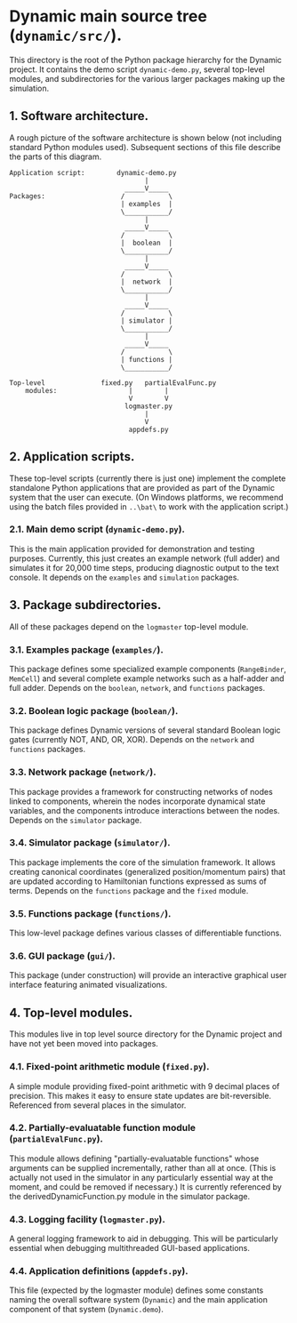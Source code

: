 # Dynamic main source tree (`dynamic/src/`).

This directory is the root of the Python package hierarchy for the Dynamic project.
It contains the demo script `dynamic-demo.py`, several top-level modules, and
subdirectories for the various larger packages making up the simulation.

## 1. Software architecture.

A rough picture of the software architecture is shown below (not including standard
Python modules used).  Subsequent sections of this file describe the parts of this diagram.

		
	Application script:		   dynamic-demo.py
									  |
								 _____V_____ 
	Packages:					/			\
								| examples  |
								\___________/
									  |
								 _____V_____ 
								/			\
								|  boolean  |
								\___________/
									  |
								 _____V_____ 
								/			\
								|  network  |
								\___________/
									  |
								 _____V_____ 
								/			\
								| simulator |
								\___________/
									  |
								 _____V_____ 
								/			\
								| functions |
								\___________/

	Top-level			   fixed.py   partialEvalFunc.py
		modules:			  	  |        |
								  V        V
							     logmaster.py
									  |
									  V
								  appdefs.py 

## 2. Application scripts.

These top-level scripts (currently there is just one) implement the complete
standalone Python applications that are provided as part of the Dynamic system
that the user can execute.  (On Windows platforms, we recommend using the batch
files provided in `..\bat\` to work with the application script.)

### 2.1. Main demo script (`dynamic-demo.py`).

This is the main application provided for demonstration and testing purposes.
Currently, this just creates an example network (full adder) and simulates
it for 20,000 time steps, producing diagnostic output to the text console.
It depends on the `examples` and `simulation` packages.

## 3. Package subdirectories.

All of these packages depend on the `logmaster` top-level module.

### 3.1. Examples package (`examples/`).

This package defines some specialized example components (`RangeBinder`, 
`MemCell`) and several complete example networks such as a half-adder
and full adder.  Depends on the `boolean`, `network`, and `functions`
packages.

### 3.2. Boolean logic package (`boolean/`).

This package defines Dynamic versions of several standard Boolean logic gates
(currently NOT, AND, OR, XOR).  Depends on the `network` and `functions` 
packages.

### 3.3. Network package (`network/`).

This package provides a framework for constructing networks of nodes linked
to components, wherein the nodes incorporate dynamical state variables, and 
the components introduce interactions between the nodes.  Depends on the 
`simulator` package.

### 3.4. Simulator package (`simulator/`).

This package implements the core of the simulation framework.  It allows 
creating canonical coordinates (generalized position/momentum pairs) that
are updated according to Hamiltonian functions expressed as sums of terms.
Depends on the `functions` package and the `fixed` module.

### 3.5. Functions package (`functions/`).

This low-level package defines various classes of differentiable functions.

### 3.6. GUI package (`gui/`).

This package (under construction) will provide an interactive graphical 
user interface featuring animated visualizations.

## 4. Top-level modules.

This modules live in top level source directory for the Dynamic project 
and have not yet been moved into packages.

### 4.1. Fixed-point arithmetic module (`fixed.py`).

A simple module providing fixed-point arithmetic with 9 decimal places of
precision.  This makes it easy to ensure state updates are bit-reversible.
Referenced from several places in the simulator.

### 4.2. Partially-evaluatable function module (`partialEvalFunc.py`).

This module allows defining "partially-evaluatable functions" whose 
arguments can be supplied incrementally, rather than all at once.  (This 
is actually not used in the simulator in any particularly essential way 
at the moment, and could be removed if necessary.)  It is currently 
referenced by the derivedDynamicFunction.py module in the simulator 
package.

### 4.3. Logging facility (`logmaster.py`).

A general logging framework to aid in debugging.  This will be particularly
essential when debugging  multithreaded GUI-based applications.

### 4.4. Application definitions (`appdefs.py`).

This file (expected by the logmaster module) defines some constants naming
the overall software system (`Dynamic`) and the main application component
of that system (`Dynamic.demo`).

